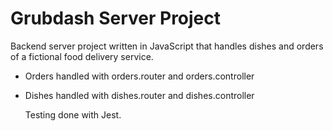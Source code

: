 # Grubdash Server Project

Backend server project written in JavaScript that handles dishes and orders of a fictional food delivery service. 

- Orders handled with orders.router and orders.controller
- Dishes handled with dishes.router and dishes.controller

  Testing done with Jest.
